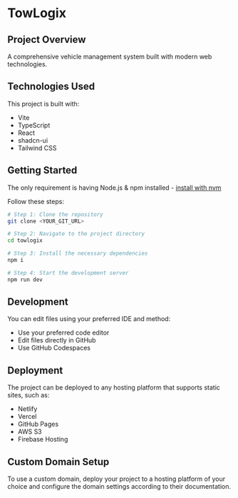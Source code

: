 
# TowLogix

## Project Overview

A comprehensive vehicle management system built with modern web technologies.

## Technologies Used

This project is built with:

- Vite
- TypeScript
- React
- shadcn-ui
- Tailwind CSS

## Getting Started

The only requirement is having Node.js & npm installed - [install with nvm](https://github.com/nvm-sh/nvm#installing-and-updating)

Follow these steps:

```sh
# Step 1: Clone the repository
git clone <YOUR_GIT_URL>

# Step 2: Navigate to the project directory
cd towlogix

# Step 3: Install the necessary dependencies
npm i

# Step 4: Start the development server
npm run dev
```

## Development

You can edit files using your preferred IDE and method:

- Use your preferred code editor
- Edit files directly in GitHub
- Use GitHub Codespaces

## Deployment

The project can be deployed to any hosting platform that supports static sites, such as:

- Netlify
- Vercel
- GitHub Pages
- AWS S3
- Firebase Hosting

## Custom Domain Setup

To use a custom domain, deploy your project to a hosting platform of your choice and configure the domain settings according to their documentation.
